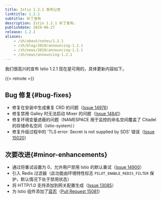```yaml
---
title: Istio 1.2.1 发布公告
linktitle: 1.2.1
subtitle: 补丁发布
description: Istio 1.2.1 补丁发布。
publishdate: 2019-06-27
release: 1.2.1
aliases:
    - /zh/about/notes/1.2.1
    - /zh/blog/2019/announcing-1.2.1
    - /zh/news/2019/announcing-1.2.1
    - /zh/news/announcing-1.2.1
---
```


我们很高兴的宣布 Istio 1.2.1 现在是可用的，具体更新内容如下。

{{< relnote >}}

## Bug 修复{#bug-fixes}

- 修复在安装中生成重复 CRD 的问题（[Issue 14976](https://github.com/istio/istio/issues/14976)）
- 修复禁用 Galley 时无法启动 Mixer 的问题（[Issue 14841](https://github.com/istio/istio/issues/14841)）
- 修复环境变量遮蔽的问题（NAMESPACE 用于监控的命名空间覆盖了 Citadel 的存储命名空间（istio-system））
- 修复升级过程中的 'TLS error: Secret is not supplied by SDS' 错误（[Issue 15020](https://github.com/istio/istio/issues/15020)）

## 次要改进{#minor-enhancements}

- 通过将重试设置为 0，允许用户禁用 Istio 的默认重试（[Issue 14900](https://github.com/istio/istio/issues/14900)）
- 引入 Redis 过滤器（此功能由环境特性标志 `PILOT_ENABLE_REDIS_FILTER` 保护，默认情况下处于禁用状态）
- 将 HTTP/1.0 支持添加到网关配置生成（[Issue 13085](https://github.com/istio/istio/issues/13085)）
- 为 Istio 组件添加了[容忍](https://kubernetes.io/docs/concepts/configuration/taint-and-toleration/)（[Pull Request 15081](https://github.com/istio/istio/pull/15081)）
